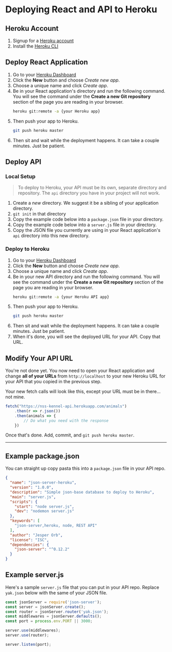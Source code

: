 # Deploying React and API to Heroku

## Heroku Account

1. Signup for a [Heroku account](https://www.heroku.com/)
1. Install the [Heroku CLI](https://devcenter.heroku.com/articles/heroku-cli)

## Deploy React Application

1. Go to your [Heroku Dashboard](https://dashboard.heroku.com/apps)
1. Click the **New** button and choose _Create new app_.
1. Choose a unique name and click _Create app_.
1. Be in your React application's directory and run the following command. You will see the command under the **Create a new Git repository** section of the page you are reading in your browser.
    ```sh
    heroku git:remote -a {your Heroku app}
    ```
1. Then push your app to Heroku.
    ```sh
    git push heroku master
    ```
1. Then sit and wait while the deployment happens. It can take a couple minutes. Just be patient.

## Deploy API

### Local Setup

> To deploy to Heroku, your API must be its own, separate directory and repository. The `api` directory you have in your project will not work.

1. Create a *new* directory. We suggest it be a sibling of your application directory.
1. `git init` in that directory
1. Copy the example code below into a `package.json` file in your directory.
1. Copy the example code below into a `server.js` file in your directory.
1. Copy the JSON file you currently are using in your React application's `api` directory into this new directory.

### Deploy to Heroku

1. Go to your [Heroku Dashboard](https://dashboard.heroku.com/apps)
1. Click the **New** button and choose _Create new app_.
1. Choose a unique name and click _Create app_.
1. Be in your new API directory and run the following command. You will see the command under the **Create a new Git repository** section of the page you are reading in your browser.
    ```sh
    heroku git:remote -a {your Heroku API app}
    ```
1. Then push your app to Heroku.
    ```sh
    git push heroku master
    ```
1. Then sit and wait while the deployment happens. It can take a couple minutes. Just be patient.
1. When it's done, you will see the deployed URL for your API. Copy that URL.

## Modify Your API URL

You're not done yet. You now need to open your React application and change **all of your URLs** from `http://localhost` to your new Heroku URL for your API that you copied in the previous step.

Your new fetch calls will look like this, except your URL must be in there... not mine.

```js
fetch("https://nss-kennel-api.herokuapp.com/animals")
    .then(r => r.json())
    .then(animals => {
        // Do what you need with the response
    })
```

Once that's done. Add, commit, and `git push heroku master`.

---

## Example package.json

You can straight up copy pasta this into a `package.json` file in your API repo.

```json
{
  "name": "json-server-heroku",
  "version": "1.0.0",
  "description": "Simple json-base database to deploy to Heroku",
  "main": "server.js",
  "scripts": {
    "start": "node server.js",
    "dev": "nodemon server.js"
  },
  "keywords": [
    "json-server,heroku, node, REST API"
  ],
  "author": "Jesper Orb",
  "license": "ISC",
  "dependencies": {
    "json-server": "^0.12.2"
  }
}
```

## Example server.js

Here's a sample `server.js` file that you can put in your API repo.  Replace `yak.json` below with the same of your JSON file.

```js
const jsonServer = require('json-server');
const server = jsonServer.create();
const router = jsonServer.router('yak.json');
const middlewares = jsonServer.defaults();
const port = process.env.PORT || 3000;

server.use(middlewares);
server.use(router);

server.listen(port);
```
